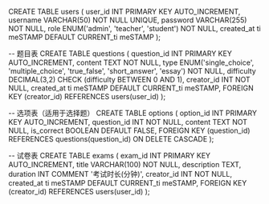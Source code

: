 
CREATE TABLE users (
    user_id INT PRIMARY KEY AUTO_INCREMENT,
    username VARCHAR(50) NOT NULL UNIQUE,
    password VARCHAR(255) NOT NULL,
    role ENUM('admin', 'teacher', 'student') NOT NULL,
    created_at ti meSTAMP DEFAULT CURRENT_ti meSTAMP
);
 
-- 题目表
CREATE TABLE questions (
    question_id INT PRIMARY KEY AUTO_INCREMENT,
    content TEXT NOT NULL,
    type ENUM('single_choice', 'multiple_choice', 'true_false', 'short_answer', 'essay') NOT NULL,
    difficulty DECIMAL(3,2) CHECK (difficulty BETWEEN 0 AND 1),
    creator_id INT NOT NULL,
    created_at ti meSTAMP DEFAULT CURRENT_ti meSTAMP,
    FOREIGN KEY (creator_id) REFERENCES users(user_id)
);
 
-- 选项表（适用于选择题）
CREATE TABLE options (
    option_id INT PRIMARY KEY AUTO_INCREMENT,
    question_id INT NOT NULL,
    content TEXT NOT NULL,
    is_correct BOOLEAN DEFAULT FALSE,
    FOREIGN KEY (question_id) REFERENCES questions(question_id) ON DELETE CASCADE
);
 
-- 试卷表
CREATE TABLE exams (
    exam_id INT PRIMARY KEY AUTO_INCREMENT,
    title VARCHAR(100) NOT NULL,
    description TEXT,
    duration INT COMMENT '考试时长(分钟)',
    creator_id INT NOT NULL,
    created_at ti meSTAMP DEFAULT CURRENT_ti meSTAMP,
    FOREIGN KEY (creator_id) REFERENCES users(user_id)
);
